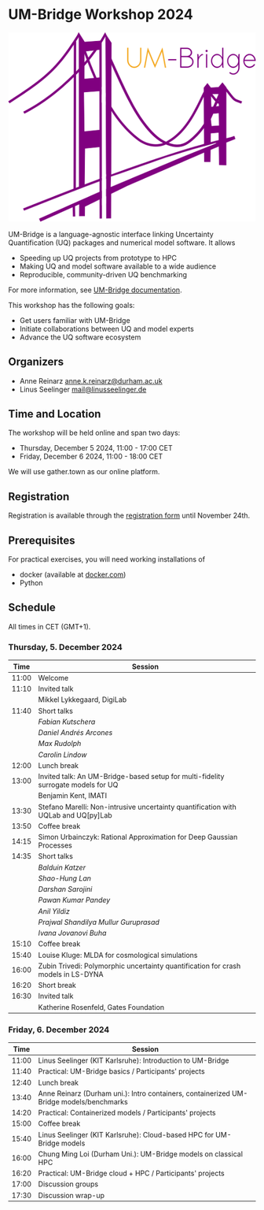 # UM-Bridge Workshop 2024

![UM-Bridge logo](/UM-bridge.png)

UM-Bridge is a language-agnostic interface linking Uncertainty Quantification (UQ) packages and numerical model software. It allows

* Speeding up UQ projects from prototype to HPC
* Making UQ and model software available to a wide audience
* Reproducible, community-driven UQ benchmarking

For more information, see [UM-Bridge documentation](https://um-bridge-benchmarks.readthedocs.io/en/docs/).

This workshop has the following goals:

* Get users familiar with UM-Bridge
* Initiate collaborations between UQ and model experts
* Advance the UQ software ecosystem

## Organizers

* Anne Reinarz [anne.k.reinarz@durham.ac.uk](mailto:anne.k.reinarz@durham.ac.uk)
* Linus Seelinger [mail@linusseelinger.de](mailto:mail@linusseelinger.de)

## Time and Location

The workshop will be held online and span two days:
* Thursday, December 5 2024, 11:00 - 17:00 CET
* Friday, December 6 2024, 11:00 - 18:00 CET

We will use gather.town as our online platform.

## Registration

Registration is available through the [registration form](https://forms.gle/9bri2gH6jJX4RCUQ6) until November 24th.

## Prerequisites

For practical exercises, you will need working installations of
* docker (available at [docker.com](https://www.docker.com/))
* Python

## Schedule

All times in CET (GMT+1).

### Thursday, 5. December 2024

| Time | Session |
| --- | --- |
| 11:00 | Welcome |
| 11:10 | Invited talk  |
|       | Mikkel Lykkegaard, DigiLab |
| 11:40 | Short talks |
|  | *Fabian Kutschera* |
|  | *Daniel Andrés Arcones* |
|  | *Max Rudolph* |
|  | *Carolin Lindow* |
| 12:00 | Lunch break |
| 13:00 | Invited talk: An UM-Bridge-based setup for multi-fidelity surrogate models for UQ  |
|       | Benjamin Kent, IMATI |
| 13:30 | Stefano Marelli: Non-intrusive uncertainty quantification with UQLab and UQ[py]Lab |
| 13:50 | Coffee break |
| 14:15 | Simon Urbainczyk: Rational Approximation for Deep Gaussian Processes |
| 14:35 | Short talks | 
|  | *Balduin Katzer* |
|  | *Shao-Hung Lan* |
|  | *Darshan Sarojini* |
|  | *Pawan Kumar Pandey* |
|  | *Anil Yildiz* |
|  | *Prajwal Shandilya Mullur Guruprasad* |
|  | *Ivana Jovanovi Buha* |
| 15:10 | Coffee break |
| 15:40 | Louise Kluge: MLDA for cosmological simulations |
| 16:00 | Zubin Trivedi: Polymorphic uncertainty quantification for crash models in LS-DYNA |
| 16:20 | Short break |
| 16:30 | Invited talk  |
|       | Katherine Rosenfeld, Gates Foundation |

### Friday, 6. December 2024

| Time | Session |
| --- | --- |
| 11:00 | Linus Seelinger (KIT Karlsruhe): Introduction to UM-Bridge |
| 11:40 | Practical: UM-Bridge basics / Participants' projects |
| 12:40 | Lunch break |
| 13:40 | Anne Reinarz (Durham uni.): Intro containers, containerized UM-Bridge models/benchmarks |
| 14:20 | Practical: Containerized models / Participants' projects |
| 15:00 | Coffee break |
| 15:40 | Linus Seelinger (KIT Karlsruhe): Cloud-based HPC for UM-Bridge models |
| 16:00 | Chung Ming Loi (Durham Uni.): UM-Bridge models on classical HPC |
| 16:20 | Practical: UM-Bridge cloud + HPC / Participants' projects |
| 17:00 | Discussion groups |
| 17:30 | Discussion wrap-up |
